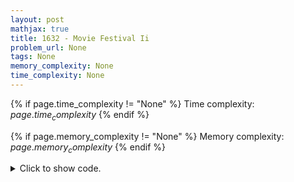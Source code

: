 ```yaml
---
layout: post
mathjax: true
title: 1632 - Movie Festival Ii
problem_url: None
tags: None
memory_complexity: None
time_complexity: None
---
```




{% if page.time_complexity != "None" %}
Time complexity: ${{ page.time_complexity }}$
{% endif %}

{% if page.memory_complexity != "None" %}
Memory complexity: ${{ page.memory_complexity }}$
{% endif %}

<details>
<summary>
<p style="display:inline">Click to show code.</p>
</summary>
```cpp
{% raw %}
using namespace std;
using ll = long long;
using ii = pair<int, int>;
using vi = vector<int>;
template <typename InputIterator,
          typename T = typename iterator_traits<InputIterator>::value_type>
void read_n(InputIterator it, int n)
{
    copy_n(istream_iterator<T>(cin), n, it);
}
template <typename InputIterator,
          typename T = typename iterator_traits<InputIterator>::value_type>
void write(InputIterator first, InputIterator last, const char *delim = "\n")
{
    copy(first, last, ostream_iterator<T>(cout, delim));
}
int main(void)
{
    ios::sync_with_stdio(false), cin.tie(NULL);
    int n, k;
    cin >> n >> k;
    vector<ii> movies(n);
    for (auto &[e, s] : movies)
        cin >> s >> e;
    sort(movies.begin(), movies.end());
    set<ii> tavailable;
    for (int i = 1; i <= k; ++i)
        tavailable.emplace(0, i);
    int ans = 0;
    for (auto [e, s] : movies)
    {
        auto it = tavailable.upper_bound({s, 1e9});
        if (it != tavailable.begin())
        {
            --it;
            auto [free_time, ix] = *it;
            tavailable.erase(it);
            tavailable.emplace(e, ix);
            ++ans;
        }
    }
    cout << ans << endl;
    return 0;
}

{% endraw %}
```
</details>

